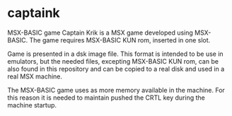# captaink
MSX-BASIC game
Captain Krik is a MSX game developed using MSX-BASIC. The game requires MSX-BASIC KUN rom, inserted in one slot.

Game is presented in a dsk image file. This format is intended to be use in emulators, but the needed files, excepting MSX-BASIC KUN rom, can be also found in this repository and can be copied to a real disk and used in a real MSX machine.

The MSX-BASIC game uses as more memory available in the machine. For this reason it is needed to maintain pushed the CRTL key during the machine startup.
